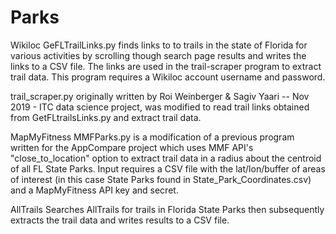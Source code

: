 # Parks
Wikiloc 
GeFLTrailLinks.py finds links to to trails in the state of Florida for various activities by scrolling though search page results and writes the links to a CSV file.
The links are used in the trail-scraper program to extract trail data.  This program requires a Wikiloc account username and password.

trail_scraper.py originally written by Roi Weinberger & Sagiv Yaari -- Nov 2019 - ITC data science project, was modified to read trail links obtained from GetFLtrailsLinks.py 
and extract trail data.

MapMyFitness
MMFParks.py is a modification of a previous program written for the AppCompare project which uses MMF API's "close_to_location" option to extract trail data in a radius about 
the centroid of all FL State Parks.
Input requires a CSV file with the lat/lon/buffer of areas of interest (in this case State Parks found in State_Park_Coordinates.csv) and a MapMyFitness API key and secret. 

AllTrails
Searches AllTrails for trails in Florida State Parks then subsequently extracts the trail data and writes results to a CSV file.
